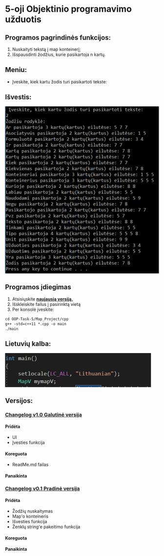 # 5-oji Objektinio programavimo užduotis
## Programos pagrindinės funkcijos:
  1. Nuskaityti tekstą į map konteinerį;
  2. Išspausdinti žodžius, kurie pasikartoja n kartų.
## Meniu:
 - Įveskite, kiek kartu žodis turi pasikartoti tekste:
## Išvestis:
![alt text](https://github.com/PauliusKu/OP-5/blob/Developer/Capture.PNG)
## Programos įdiegimas
  1. Atsisiųskite [**naujausią versiją.**](https://github.com/PauliusKu/2-uzduotisVEC/releases)<br>
  2. Išskleiskite failus į pasirinktą vietą
  3. Per konsolė įveskite:
  
    cd OOP-Task-5/Map_Project/cpp
    g++ -std=c++11 *.cpp -o main
    ./main
    
## Lietuvių kalba:
![alt text](https://github.com/PauliusKu/OP-5/blob/Developer/lt.PNG)
  
  
## Versijos:

### [Changelog v1.0 Galutinė versija](https://github.com/PauliusKu/OP-5/releases/tag/v1.0)

#### Pridėta
- UI
- Įvesties funkcija
#### Koreguota 
- ReadMe.md failas
#### Panaikinta


### [Changelog v0.1 Pradinė versija](https://github.com/PauliusKu/OP-5/releases/tag/v0.1)
#### Pridėta
- Žodžių nuskaitymas
- Map'o konteineris
- Išvesties funkcija
- Ženklų string'e pakeitimo funkcija
#### Koreguota 

#### Panaikinta
